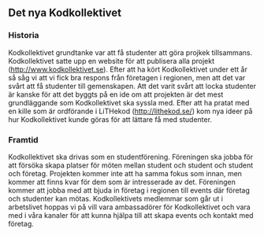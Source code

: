 

## Det nya Kodkollektivet

### Historia

Kodkollektivet grundtanke var att få studenter att göra projkek tillsammans.
Kodkollektivet satte upp en website för att publisera alla projekt (http://www.kodkollektivet.se).
Efter att ha kört Kodkollektivet under ett år så såg vi att vi fick bra
respons från företagen i regionen, men att det var svårt att få studenter
till gemenskapen.
Att det varit svårt att locka studenter är kanske för att det byggts på en
ide om att projekten är det mest grundläggande som Kodkollektivet ska syssla med.
Efter att ha pratat med en kille som är ordförande i LiTHekod (http://lithekod.se/)
kom nya ideer på hur Kodkollektivet kunde göras för att lättare få med studenter.



### Framtid

Kodkollektivet ska drivas som en studentförening.
Föreningen ska jobba för att försöka skapa platser för möten
mellan student och student och student och företag.
Projekten kommer inte att ha samma fokus som innan, men kommer
att finns kvar för dem som är intresserade av det.
Föreningen kommer att jobba med att bjuda in företag i
regionen till events där företag och studenter kan mötas.
Kodkollektivets medlemmar som går ut i arbetslivet hoppas vi på vill vara
ambassadörer för Kodkollektivet och vara med i våra kanaler för
att kunna hjälpa till att skapa events och kontakt med företag.

